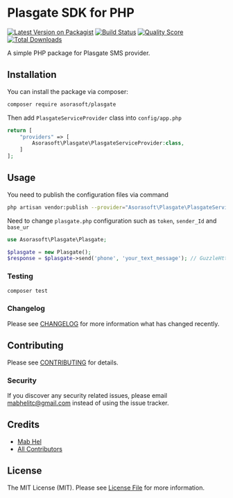# Plasgate SDK for PHP

[![Latest Version on Packagist](https://img.shields.io/packagist/v/asorasoft/plasgate.svg?style=flat-square)](https://packagist.org/packages/asorasoft/plasgate)
[![Build Status](https://img.shields.io/travis/asorasoft/plasgate/master.svg?style=flat-square)](https://travis-ci.org/asorasoft/plasgate)
[![Quality Score](https://img.shields.io/scrutinizer/g/asorasoft/plasgate.svg?style=flat-square)](https://scrutinizer-ci.com/g/asorasoft/plasgate)
[![Total Downloads](https://img.shields.io/packagist/dt/asorasoft/plasgate.svg?style=flat-square)](https://packagist.org/packages/asorasoft/plasgate)

A simple PHP package for Plasgate SMS provider.

## Installation

You can install the package via composer:

```bash
composer require asorasoft/plasgate
```

Then add ``PlasgateServiceProvider`` class into `config/app.php`

``` php
return [
    "providers" => [
        Asorasoft\Plasgate\PlasgateServiceProvider:class,
    ]
];
```

## Usage
You need to publish the configuration files via command

``` bash
php artisan vendor:publish --provider="Asorasoft\Plasgate\PlasgateServiceProvider"
```

Need to change ``plasgate.php`` configuration such as `token`, `sender_Id` and `base_ur`

``` php
use Asorasoft\Plasgate\Plasgate;

$plasgate = new Plasgate();
$response = $plasgate->send('phone', 'your_text_message'); // GuzzleHttp Response
```

### Testing

``` bash
composer test
```

### Changelog

Please see [CHANGELOG](CHANGELOG.md) for more information what has changed recently.

## Contributing

Please see [CONTRIBUTING](CONTRIBUTING.md) for details.

### Security

If you discover any security related issues, please email mabhelitc@gmail.com instead of using the issue tracker.

## Credits

- [Mab Hel](https://github.com/asorasoft)
- [All Contributors](../../contributors)

## License

The MIT License (MIT). Please see [License File](LICENSE.md) for more information.
